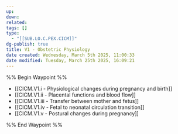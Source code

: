 ```yaml
---
up: 
down: 
related: 
tags: []
type:
  - "[[SUB.LO.C.PEX.CICM]]"
dg-publish: true
title: V1 - Obstetric Physiology
date created: Wednesday, March 5th 2025, 11:00:33
date modified: Tuesday, March 25th 2025, 16:09:21
---
```


%% Begin Waypoint %%

- [[CICM.V1.i - Physiological changes during pregnancy and birth]]
- [[CICM.V1.ii - Placental functions and blood flow]]
- [[CICM.V1.iii - Transfer between mother and fetus]]
- [[CICM.V1.iv - Fetal to neonatal circulation transition]]
- [[CICM.V1.v - Postural changes during pregnancy]]

%% End Waypoint %%
